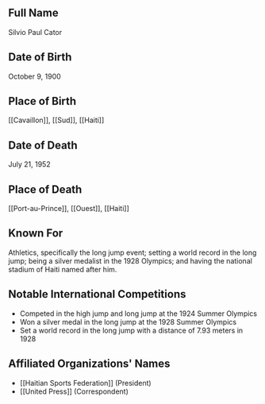 ## Full Name
Silvio Paul Cator

## Date of Birth
October 9, 1900

## Place of Birth
[[Cavaillon]], [[Sud]], [[Haiti]]

## Date of Death
July 21, 1952

## Place of Death
[[Port-au-Prince]], [[Ouest]], [[Haiti]]

## Known For
Athletics, specifically the long jump event; setting a world record in the long jump; being a silver medalist in the 1928 Olympics; and having the national stadium of Haiti named after him.

## Notable International Competitions
- Competed in the high jump and long jump at the 1924 Summer Olympics
- Won a silver medal in the long jump at the 1928 Summer Olympics
- Set a world record in the long jump with a distance of 7.93 meters in 1928

## Affiliated Organizations' Names
- [[Haitian Sports Federation]] (President)
- [[United Press]] (Correspondent)